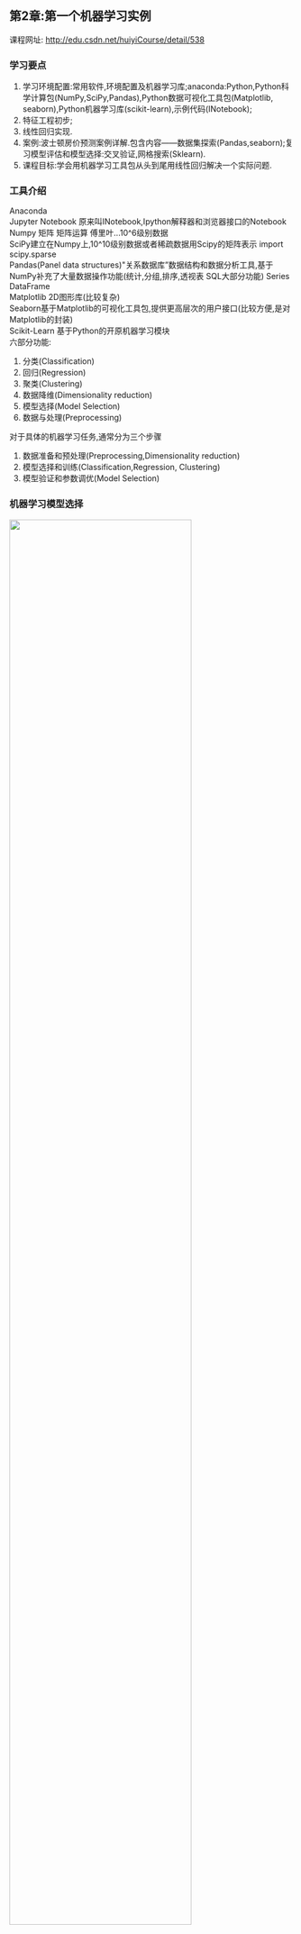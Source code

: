 ## 第2章:第一个机器学习实例
课程网址: http://edu.csdn.net/huiyiCourse/detail/538

### 学习要点
1. 学习环境配置:常用软件,环境配置及机器学习库;anaconda:Python,Python科学计算包(NumPy,SciPy,Pandas),Python数据可视化工具包(Matplotlib, seaborn),Python机器学习库(scikit-learn),示例代码(INotebook); 
2. 特征工程初步; 
3. 线性回归实现. 
4. 案例:波士顿房价预测案例详解.包含内容——数据集探索(Pandas,seaborn);复习模型评估和模型选择:交叉验证,网格搜索(Sklearn). 
5. 课程目标:学会用机器学习工具包从头到尾用线性回归解决一个实际问题.
### 工具介绍    
Anaconda  
Jupyter Notebook 原来叫INotebook,Ipython解释器和浏览器接口的Notebook  
Numpy 矩阵 矩阵运算 傅里叶...10^6级别数据  
SciPy建立在Numpy上,10^10级别数据或者稀疏数据用Scipy的矩阵表示 import scipy.sparse  
Pandas(Panel data structures)"关系数据库”数据结构和数据分析工具,基于NumPy补充了大量数据操作功能(统计,分组,排序,透视表 SQL大部分功能) Series DataFrame  
Matplotlib 2D图形库(比较复杂)  
Seaborn基于Matplotlib的可视化工具包,提供更高层次的用户接口(比较方便,是对Matplotlib的封装)  
Scikit-Learn 基于Python的开原机器学习模块  
六部分功能:
1. 分类(Classification)
2. 回归(Regression)
3. 聚类(Clustering)
4. 数据降维(Dimensionality reduction)
5. 模型选择(Model Selection)
6. 数据与处理(Preprocessing)

对于具体的机器学习任务,通常分为三个步骤
1. 数据准备和预处理(Preprocessing,Dimensionality reduction)
2. 模型选择和训练(Classification,Regression, Clustering)
3. 模型验证和参数调优(Model Selection)

### 机器学习模型选择

<img src="images/sklearn_map.png" style="width:80%; height:auto; max-height:none;" align=center />

通用概念SVM,SVC,SVR  
kernel=  
liner – 线性核函数:$u'v$
poly – 多项式核函数:$(\gamma u'v + c)^{degree}$  
rbf – RBF高斯核函数:$exp(-\gamma||u-v||^2)$(Gauss)Radial Based Function核 (高斯)径向基函数核

kernel approximation:核渐进 核近似 核估计 具体什么意思不清楚,资料很少

SGD: 随机梯度下降

Ensemble:集成(学习)
### Classification:分类
SVC:SVM的分类
### Clustering:聚类
KMeans:K均值  
Spectral Clustering:谱聚类  
GMM:混合高斯模型(可用于聚类,明白它相较于Kmeans的优缺点)  
MeanShift:均值偏移(mean shift,也叫均值漂移或均值平移) 关于概率密度梯度函数的估计 它是一种无参估计算法,沿着概率梯度的上升方向寻找分布的峰值  一种非参数的统计迭代算法  
VBGMM:不知道是什么,GMM的一种?  
MiniBatch:是一个一次训练数据集的一小部分,而不是整个训练集的技术(大样本时,每次训练一小部分)
### Regression:回归
RidgeRegression:岭回归  
ElasticNet:弹性网络  
SVR:SVM的回归
### Dimensionality reduction:降维
randomized PCA :randomized一般适用于数据量大,数据维度多同时主成分数目比例又较低的PCA降维,它使用了一些加快SVD的随机算法  
MDS:(Multiple Dimensional Scaling)多维缩放(西瓜书227页)  
Isomap:(Isometric Feature Mapping)等度量映射(西瓜书 234页)  
[Spectral Embedding:谱嵌入(资料很少啊  Nie等人2011年提出谱嵌入聚类,高维数据的类别标签矩阵总是可以嵌入到一个线性空间中去)](https://www.researchgate.net/publication/51686544_Spectral_Embedded_Clustering_A_Framework_for_In-Sample_and_Out-of-Sample_Spectral_Clustering)  
LLE:局部线性嵌入(西瓜书 235页)

Lasso(L1正则)核ElasticNet(L1+L2正则)可以用来选择重要的特征  
RidgeRegression(L2正则)
### sk-learn的优点
统一接口,几乎相同的机器学习步骤  
默认参数,一些方法参数很多的(学到后期能够知道各个参数的功能,调参数)  
丰富文档 学完文档就基本学完了机器学习(80%)  
丰富样例 照葫芦画瓢学习  
活跃社区
### 机器学习实例
这节课主要是确定特征(可能也是机器学习中最重要的步骤)

<img src="images/tzgc.png" style="width:80%; height:auto; max-height:none;" align=center />

作者:Fsn_soul
链接:https://www.jianshu.com/p/5c1805c6f0ff
来源:简书
著作权归作者所有.商业转载请联系作者获得授权,非商业转载请注明出处.

#### 读取数据
从Pandas读取,支持多种格式的数据  
SQL,Excel  
时间序列(有序或者无序(不一定是固定频率))  
矩阵数据  
其他形式的数据集  
例如:csv,json,html,clipboard,excel,sql,等等  
自带的数据集(boston,iris等)  
#### 数据探索&特征工程
数据规模  
特征编码(以后讲解)  
缺失值,数据补填  
数据分布,异常点处理  
特征两两之间的关系,看是否有冗余/相关,降维
#### 数据预览
pandas读取到的数据类型是 DataFrame  
    Head():头五行  
    Info():数据规模:行数&列数  每列数据类型,是否有空值  占用存储量  
    shape:行数&列数
#### 数据预处理  
from sklearn.preprocessing import ...  
标准化(Standardization):特征样本取值为 0均值,1方差  
使用类StandardScaler  
归一化(Scaling):特征样本取值在规定范围内(线性缩放)       使用类MinMaxScaler →[0,1]或者使用类MaxAbsScaler→[-1,1]  
    对非常小的标准偏差的特征鲁棒性更强,在稀疏数据中保留零条目(min=0,经过变换后还是0)  
正规化(Normalization):每个样本模长为1  
  
  
  
使用类Normalizer  
    用于求欧式距离(相似度度量指标),SVM核方法两向量点积,或者其他内核的二次型来量化任何样本的相似度,例如文本分类和聚类 使用的向量空间模型  
二值化(Binary):特征值根据阈值设置成0或1  
数据缺失  
使用类Imputer  
均值mean(默认)    中位数median    众数most_frequent  
数据类型变换(以后讲解) 转成数值类型  
  
#### 数据分布  
data.describe()    pandas中提供describe()  
    count mean std min 25% 50% 75% max  
直方图 更加细致和直观  
    可以看做概率函数(PDF)的估计  
    使用seaborn  
  
sb.distplot    连续型  
  
sb.countplot    离散型  
离群点 或者叫奇异点(outlier)  
    直方图尾巴  
    离散点中孤立点
#### 相关性
线性相关 与独立的区别
相关系数公式$\frac{Cov(x,y)}{\sqrt{D(x)}\sqrt{D(y)}}$
希望特征与标签强相关  
特征之间强相关意味着存在冗余  
    可以两个特征只保留一个  
    PCA等降维  
相关系数矩阵(与协方差矩阵有什么不同?)查看所有特征之间相关系数  
散点图 直观感受两个特征之间的相关性
#### 最小二乘线性回归  
目标函数:残差平方和(residual sum of squares rss)  L2损失    最小二乘法的损失函数 等价于 残差独立同分布(同一个正态分布)的极大似然估计    残差基本满足均值为0的正态分布
#### 波士顿房价问题
在对模型进行预测时,如使用sklearn中的KNN模型,
``` python
import numpy as np
from sklearn.neighbors import StandardScaler
y = [50000,8,1.2]
ss=StandardScaler()
y = ss.fit_transform(y)
```
会报错
>ValueError: Expected 2D array, got 1D array instead:
>Reshape your data either using array.reshape(-1, 1) if your data has a single feature or array.reshape(1, -1) if it contains a single sample.

这是由于在新版的sklearn中,所有的数据都应该是二维矩阵,哪怕它只是单独一行或一列(比如前面做预测时,仅仅只用了一个样本数据),所以需要使用.reshape(1,-1)进行转换,具体操作如下.需改为
``` python
y = ss.fit_transform(np.array(y).reshape(1, -1))
```
#### 线性回归 随机梯度下降优化的线性回归 正则化的线性回归
##### LinearRegression  
线性回归模型  
目标函数
$$J(\boldsymbol{w})=\sum_i(y_i-\boldsymbol{w^T}\boldsymbol{x_i})$$
最小化目标函数
$$\argmin_{\boldsymbol{w}}J(\boldsymbol{w})$$
解得
$$\boldsymbol{w}=(\boldsymbol{X^TX})^{-1}\boldsymbol{X^Ty}$$
y和x是标准化的 没有w0截距项
SGDRegressor  随机梯度下降    
一般来说 SGD的score没有线性模型的高,但当数据量大时,SGD的性能会好很多,sklearn建议样本数超过10万采用SGDRegressor
##### RidgeCV
岭回归(Ridge)就是在线性模型的基础上加了L2正则  
当数据中有共线性因素时,OLS(最小二乘)是不稳定的 岭回归克服特征共线性问题  
目标函数
$$J(\boldsymbol{w})=\sum_i(y_i-\boldsymbol{w^T}\boldsymbol{x_i})+\lambda||\boldsymbol{w}||^2$$
既要损失小,又要系数绝对值小
y和x是标准化的 没有w0截距项
最小化目标函数
$$\argmin_{\boldsymbol{w}}J(\boldsymbol{w})$$
解得
$$\boldsymbol{w}=(\boldsymbol{X^TX}+\lambda\boldsymbol{I}_d)^{-1}\boldsymbol{X^Ty}$$
$\lambda=0$时就是最小二乘   
$\lambda→\infty$时解得$\boldsymbol{w}=\boldsymbol{0}$.如果没有对数据做标准化,只有$w_0$ 截距项(均值),其他系数都为零,就是用均值来模拟数据.  
如何找到一个合适的λ?使用交叉验证  
RidgeCV已经封装了(N折留一交叉验证),直接使用就行  
``` python
RidgeCV(alphas=array([1.e-02, 1.e-01, 1.e+00, 1.e+01, 2.e+01, 4.e+01, 8.e+01, 1.e+02]),# λ参数
cv=None, # 交叉验证模式 与gcv_model取一个就可以  
fit_intercept=True, # 是否对截距项拟合  
gcv_mode=None, # 留一交叉验证 与cv取一个就可以  
normalize=False, # 标准化
scoring=None, # 评价标准 默认是均方误差  
store_cv_values=True # 是否保留cv值
)

# 实例
reg = RidgeCV(alphas,store_cv_values=True)
reg.fit(X,y)
```
会计算所有$\alpha$并保留最佳$\alpha$的值(还有cv_values)  
  
##### LassoCV 
Lasso就是在线性模型的基础上加了L1正则  
least absolute shrinkage and selection operator 可以起到特征选择(有些系数为0)不好优化,坐标下降  还有一种LARS(least angle regression,最小角回归,区别于坐标下降)  
目标函数
$$J(\boldsymbol{w})=\sum_i(y_i-\boldsymbol{w^T}\boldsymbol{x_i})+\lambda||\boldsymbol{w}||$$

##### 几种回归比较
岭回归使用的是L2正则,得到的结果:系数会收缩.  
Lasso使用的是L1正则,结果会:小的更小(有些会缩到0),大的更大.

一般先用线性模型,作为一个baseline,看r2score高不高,不行再用非线性模型.  
不是线性模型需满足正态分布,而是其残差满足正态分布

岭回归是需要标准化的.因为岭回归是在最小二乘的基础上加一个惩罚项,通过惩罚项来限制参数的大小.所以参数的量纲会影响惩罚项的大小,所以需要标准化.  

jupter notebook  
esc和enter  
up和down  

numpy  
10^6级别数据  
ndarray n维数组  
随机数产生器  
傅里叶变换  

scipy 建立在numpy上的科学计算包    10^10级别或者稀疏矩阵  
import scipy.sparse  

pandas 建立在numpy上的关系数据库  

seaborn http://seaborn.pydata.org/index.html  https://www.zhihu.com/collection/170666882  

特征工程 原始特征→生成新特征  

最小二乘线性回归 等价于 极大似然估计  

随机梯度下降  

R2 score
